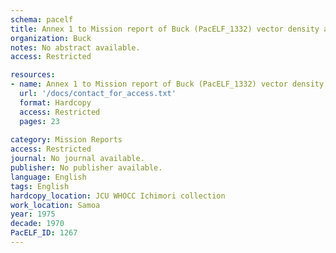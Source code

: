 ```yaml
---
schema: pacelf
title: Annex 1 to Mission report of Buck (PacELF_1332) vector density and infection rate at many villages in Western Samoa 1966-1970 and 1972-1975
organization: Buck
notes: No abstract available.
access: Restricted

resources:
- name: Annex 1 to Mission report of Buck (PacELF_1332) vector density and infection rate at many villages in Western Samoa 1966-1970 and 1972-1975
  url: '/docs/contact_for_access.txt'
  format: Hardcopy
  access: Restricted
  pages: 23
 
category: Mission Reports
access: Restricted
journal: No journal available.
publisher: No publisher available. 
language: English 
tags: English 
hardcopy_location: JCU WHOCC Ichimori collection
work_location: Samoa
year: 1975
decade: 1970
PacELF_ID: 1267
---
```

